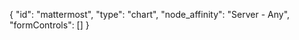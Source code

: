 {
    "id": "mattermost",
    "type": "chart",
    "node_affinity": "Server - Any",
    "formControls": []
}
